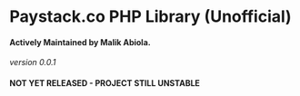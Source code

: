 # Paystack.co PHP Library (Unofficial)
#### Actively Maintained by Malik Abiola.

*version 0.0.1*

#### NOT YET RELEASED - PROJECT STILL UNSTABLE
